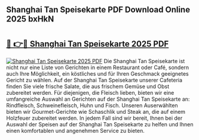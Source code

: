 ## Shanghai Tan Speisekarte PDF Download Online 2025 bxHkN

# <h2><a href="http://gcav3h.nevu.top/?p=Shanghai+Tan+Speisekarte">🔗 👉🔴 Shanghai Tan Speisekarte 2025 PDF</a></h2>

[![Shanghai Tan Speisekarte 2025 PDF](https://i.imgur.com/dBaPXMq.png)](http://gcav3h.nevu.top/?p=Shanghai+Tan+Speisekarte)
Die Shanghai Tan Speisekarte ist nicht nur eine Liste von Gerichten in einem Restaurant oder Café, sondern auch Ihre Möglichkeit, ein köstliches und für Ihren Geschmack geeignetes Gericht zu wählen. Auf der Shanghai Tan Speisekarte unserer Cafeteria finden Sie viele frische Salate, die aus frischem Gemüse und Obst zubereitet werden. Für diejenigen, die Fleisch lieben, bieten wir eine umfangreiche Auswahl an Gerichten auf der Shanghai Tan Speisekarte an: Rindfleisch, Schweinefleisch, Huhn und Fisch. Unseren Auserwählten bieten wir Gourmet-Gerichte wie Schaschlik und Steak an, die auf einem Holzfeuer zubereitet werden. In jedem Fall sind wir bereit, Ihnen bei der Auswahl der Speisen auf der Shanghai Tan Speisekarte zu helfen und Ihnen einen komfortablen und angenehmen Service zu bieten.
